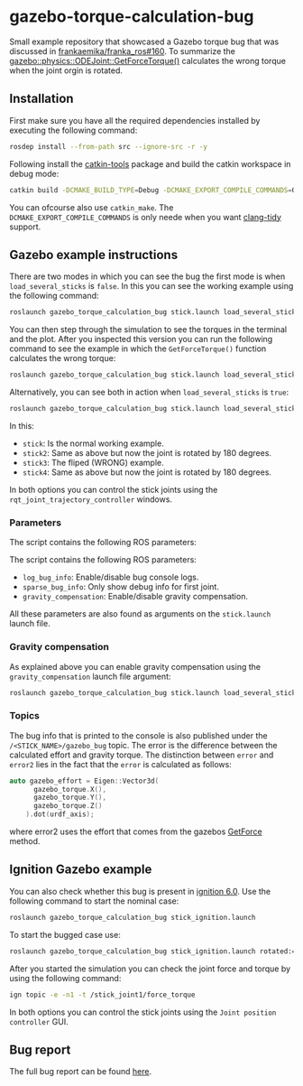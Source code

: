 # gazebo-torque-calculation-bug

Small example repository that showcased a Gazebo torque bug that was discussed in [frankaemika/franka_ros#160](https://github.com/frankaemika/franka_ros/issues/160#issuecomment-961780423). To summarize the [gazebo::physics::ODEJoint::GetForceTorque()](https://github.com/osrf/gazebo/blob/gazebo9/gazebo/physics/ode/ODEJoint.cc#L651-L849) calculates the wrong torque when the joint orgin is rotated.

## Installation

First make sure you have all the required dependencies installed by executing the following command:

```bash
rosdep install --from-path src --ignore-src -r -y
```

Following install the [catkin-tools](https://catkin-tools.readthedocs.io/en/latest/) package and build the catkin workspace in debug mode:

```bash
catkin build -DCMAKE_BUILD_TYPE=Debug -DCMAKE_EXPORT_COMPILE_COMMANDS=ON
```

You can ofcourse also use `catkin_make`. The `DCMAKE_EXPORT_COMPILE_COMMANDS` is only neede when you want [clang-tidy](https://clang.llvm.org/extra/clang-tidy/) support.

## Gazebo example instructions

There are two modes in which you can see the bug the first mode is when `load_several_sticks` is `false`. In this you can see the working example using the following command:

```bash
roslaunch gazebo_torque_calculation_bug stick.launch load_several_sticks:=false
```

You can then step through the simulation to see the torques in the terminal and the plot. After you inspected this version you can
run the following command to see the example in which the `GetForceTorque()` function calculates the wrong torque:

```bash
roslaunch gazebo_torque_calculation_bug stick.launch load_several_sticks:=false rotated:=true initial_joint_positions:='-J stick_joint1 1.57079632679'
```

Alternatively, you can see both in action when `load_several_sticks` is `true`:

```bash
roslaunch gazebo_torque_calculation_bug stick.launch load_several_sticks:=true
```

In this:

- `stick`: Is the normal working example.
- `stick2`: Same as above but now the joint is rotated by 180 degrees.
- `stick3`: The fliped (WRONG) example.
- `stick4`: Same as above but now the joint is rotated by 180 degrees.

In both options you can control the stick joints using the `rqt_joint_trajectory_controller` windows.

### Parameters

The script contains the following ROS parameters:

The script contains the following ROS parameters:

- `log_bug_info`: Enable/disable bug console logs.
- `sparse_bug_info`: Only show debug info for first joint.
- `gravity_compensation`: Enable/disable gravity compensation.

All these parameters are also found as arguments on the `stick.launch` launch file.

### Gravity compensation

As explained above you can enable gravity compensation using the `gravity_compensation` launch file argument:

```bash
roslaunch gazebo_torque_calculation_bug stick.launch load_several_sticks:=false gravity_compensation:=true
```

### Topics

The bug info that is printed to the console is also published under the `/<STICK_NAME>/gazebo_bug` topic. The error is the difference between the calculated effort and gravity torque. The distinction between `error` and `error2` lies in the fact that the `error` is calculated as follows:

```cpp
auto gazebo_effort = Eigen::Vector3d(
      gazebo_torque.X(),
      gazebo_torque.Y(),
      gazebo_torque.Z()
    ).dot(urdf_axis);
```

where error2 uses the effort that comes from the gazebos [GetForce](https://osrf-distributions.s3.amazonaws.com/gazebo/api/dev/classgazebo_1_1physics_1_1Joint.html#aebc39094623208f497a38b91cc51f7fe) method.

## Ignition Gazebo example

You can also check whether this bug is present in [ignition 6.0](https://ignitionrobotics.org/home). Use the following command to start the nominal case:

```bash
roslaunch gazebo_torque_calculation_bug stick_ignition.launch
```

To start the bugged case use:

```bash
roslaunch gazebo_torque_calculation_bug stick_ignition.launch rotated:=true
```

After you started the simulation you can check the joint force and torque by using the following command:

```bash
ign topic -e -n1 -t /stick_joint1/force_torque
```

In both options you can control the stick joints using the `Joint position controller` GUI.

## Bug report

The full bug report can be found [here](https://github.com/frankaemika/franka_ros/issues/160#issuecomment-961780423).
